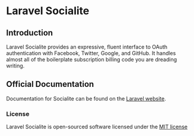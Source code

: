 # Laravel Socialite

## Introduction

Laravel Socialite provides an expressive, fluent interface to OAuth authentication with Facebook, Twitter, Google, and GitHub. It handles almost all of the boilerplate subscription billing code you are dreading writing.

## Official Documentation

Documentation for Socialite can be found on the [Laravel website](http://laravel.com/docs/authentication#social-authentication).

### License

Laravel Socialite is open-sourced software licensed under the [MIT license](http://opensource.org/licenses/MIT)
